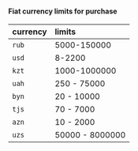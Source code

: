 #### Fiat currency limits for purchase 

| currency | limits                |
| :-------- | :------------------------- |
| `rub` | 5000-150000
| `usd` | 8-2200
| `kzt` | 1000-1000000
| `uah` | 250 - 75000
| `byn` | 20 - 10000
| `tjs` | 70 - 7000
| `azn` | 10 - 2000
| `uzs` | 50000 - 8000000
